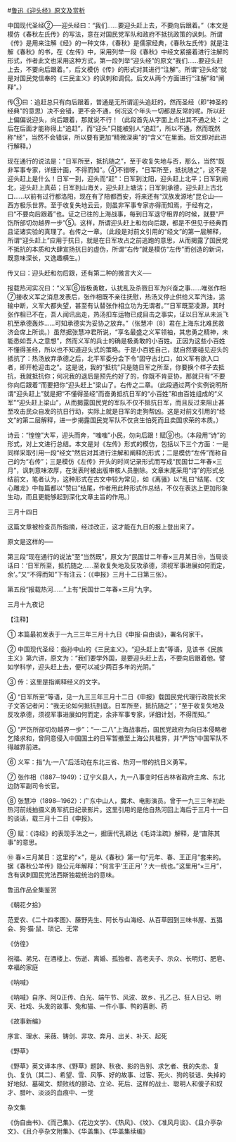 #[鲁迅《迎头经》原文及赏析](https://www.vrrw.net/wx/7897.html)

中国现代圣经②──迎头经曰：“我们……要迎头赶上去，不要向后跟着。”（本文是模仿《春秋左氏传》的写法，意在对国民党军队和政府不抵抗政策的讽刺。所谓《传》是用来注解《经》的一种文体，《春秋》是儒家经典，《春秋左氏传》就是注解《春秋》的书，在《左传》中，采用列举一段《春秋》中经文紧接着进行注解的形式，作者此文也采用这种方式，第一段列举“迎头经”的原文“我们……要迎头赶上去，不要向后跟着。”，后文模仿《传》的形式对其进行“注解”。所谓“迎头经”就是对国民党信奉的《三民主义》的讽刺和调侃。后文从两个方面进行“注解”和“阐释”。）



传③曰：追赶总只有向后跟着，普通是无所谓迎头追赶的，然而圣经（即“神圣的经典”的意思）决不会错，更不会不通，何况这个年头一切都是反常的呢。所以赶上偏偏说迎头，向后跟着，那就说不行！（此段首先从字面上点出其不通之处：之后在后面才能称得上“追赶”，而“迎头”只能被别人“追赶”，所以不通，然而既然称“经”，当然不会错误，所以要有更加“精微深奥”的“含义”在里面。后文即对此进行解释。）

现在通行的说法是：“日军所至，抵抗随之”，至于收复失地与否，那么，当然“既非军事专家，详细计画，不得而知”。④不错呀，“日军所至，抵抗随之”，这不是迎头赶上是什么！日军一到，迎头而“赶”：日军到沈阳，迎头赶上北平；日军到闸北，迎头赶上真茹；日军到山海关，迎头赶上塘沽；日军到承德，迎头赶上古北口……以前有过行都洛阳，现在有了陪都西安，将来还有“汉族发源地”昆仑山──西方极乐世界。至于收复失地云云，则虽非军事专家亦得而知焉，于经有之，曰“不要向后跟着”也。证之已往的上海战事，每到日军退守租界的时候，就要“严饬所部切勿越界一步”⑤。这样，所谓迎头赶上和勿向后跟，都是不但见于经典而且证诸实验的真理了。右传之一章。（此段是对前文引用的“经文”的第一层解释，所谓“迎头赶上”应用于抗日，就是在日军攻占之前逃跑的意思，从而揭露了国民党不抵抗的本质和大肆宣扬抗日的虚伪，所谓“右传”就是模仿“左传”而创造的新词，既意味深长，又逸趣横生。）

传又曰：迎头赶和勿后跟，还有第二种的微言大义──

报载热河实况曰：“义军⑥皆极勇敢，认扰乱及杀戮日军为兴奋之事……唯张作相⑦接收义军之消息发表后，张作相既不亲往抚慰，热汤又停止供给义军汽油，运输中断，义军大都失望，甚至有认替张作相立功为无谓者。”“日军既至凌源，其时张作相已不在，吾人闻讯出走，热汤扣车运物已成目击之事实，证以日军从未派飞机至承德轰炸……可知承德实为妥协之放弃。”（张慧冲〔8〕君在上海东北难民救济会席上所谈。）虽然据张慧冲君所说，“享名最盛之义军领袖，其忠勇之精神，未能悉如吾人之意想”，然而义军的兵士的确是极勇敢的小百姓。正因为这些小百姓不懂得圣经，所以也不知道迎头式的策略。于是小百姓自己，就自然要碰见迎头的抵抗了：热汤放弃承德之后，北平军委分会下令“固守古北口，如义军有欲入口者，即开枪迎击之”。这是说，我的“抵抗”只是随日军之所至，你要换个样子去抵抗，我就抵抗你；何况我的退后是预先约好了的，你既不肯妥协，那就只有“不要你向后跟着”而要把你“迎头赶上”梁山了。右传之二章。（此段通过两个实例说明所谓“迎头赶上”就是把“不懂得圣经”而奋勇抵抗日军的“小百姓”和由百姓组成的“义军”“迎头赶上梁山”，从而揭露国民党的军队不仅不抵抗日军，而且反过来阻止甚至攻击民众自发的抗日行动，实际上就是日军的走狗帮凶。这是对前文引用的“经文”的第二层解释，进一步揭露国民党军队不仅贪生怕死而且卖国求荣的本质。）

诗云：“惶惶”大军，迎头而奔，“嗤嗤”小民，勿向后跟！赋⑨也。（本段用“诗”的形式，对上文进行总结。本文是对《左传》形式的模仿，包括以下三个方面：一是同样采取引用一段“经文”然后对其进行注解和阐释的形式；二是模仿“左传”而称自己的为“右传”；三是模仿《左传》开头的时间记录形式而写成“民国廿二年春×三月”，讽刺意味浓厚，在发表时被出版审核人员删除。文章末尾采用“诗”的形式总结前文，笔者认为，这种形式在古文中较为常见，如《离骚》以“乱曰”结尾、《文心雕龙》中每篇都以“赞曰”结尾，作者用此种形式作总结，不仅在表达上更加形象生动，而且更能够起到深化文章主旨的作用。）

三月十四日



这篇文章被检查员所指摘，经过改正，这才能在九日的报上登出来了。

原文是这样的──

第三段“现在通行的说法”至“当然既”，原文为“民国廿二年春×三月某日⑩，当局谈话曰：‘日军所至，抵抗随之……至收复失地及反攻承德，须视军事进展如何而定，余’。”又“不得而知”下有注云：（《申报》三月十二日第三张）。

第五段“报载热河……”上有“民国廿二年春×三月”九字。

三月十九夜记





【注释】



① 本篇最初发表于一九三三年三月十九日《申报·自由谈》，署名何家干。

② 中国现代圣经：指孙中山的《三民主义》。“迎头赶上去”等语，见该书《民族主义》第六讲，原文为：“我们要学外国，是要迎头赶上去，不要向后跟着他。譬如学科学，迎头赶上去，便可以减少两百多年的光阴。”

③ 传：这里是指阐释经义的文字。

④ “日军所至”等语，见一九三三年三月十二日《申报》载国民党代理行政院长宋子文答记者问：“我无论如何抵抗到底。日军所至，抵抗随之”；“至于收复失地及反攻承德，须视军事进展如何而定，余非军事专家，详细计划，不得而知。”

⑤ “严饬所部切勿越界一步”：“一·二八”上海战事后，国民党政府为向日本侵略者乞降求和，曾同意侵入中国国土的日军暂撤至上海公共租界，并“严饬”中国军队不得越界前进。

⑥ 义军：指“九·一八”后活动在东北三省、热河一带的抗日义勇军。

⑦ 张作相（1887─1949）：辽宁义县人，九一八事变时任吉林省政府主席、东北边防军副司令长官。

⑧ 张慧冲（1898─1962）：广东中山人，魔术、电影演员。曾于一九三三年初赴热河前线拍摄义勇军抗日纪录影片。这里引用的是他自热河回上海后于三月十一日的谈话，载三月十二日《申报》。

⑨ 赋：《诗经》的表现手法之一，据唐代孔颖达《毛诗注疏》解释，是“直陈其事”的意思。

⑩ 春×三月某日：这里的“×”，是从《春秋》第一句“元年、春、王正月”套来的。据《春秋公羊传》隐公元年解释：“何言乎‘王正月’？大一统也。”这里用“×三月”，含有讽刺国民党法西斯独裁统治的意味。

鲁迅作品全集鉴赏

《朝花夕拾》

范爱农、《二十四孝图》、藤野先生、阿长与山海经、从百草园到三味书屋、五猖会、狗·猫·鼠、琐记、无常

《仿徨》

祝福、弟兄、在酒楼上、伤逝、离婚、孤独者、高老夫子、示众、长明灯、肥皂、幸福的家庭

《呐喊》

《呐喊》自序、阿Q正传、白光、端午节、风波、故乡、孔乙己、狂人日记、明天、社戏、头发的故事、兔和猫、一件小事、鸭的喜剧、药

《故事新编》

序言、理水、采薇、铸剑、非攻、奔月、出关、补天、起死

《野草》

《野草》英文译本序、《野草》题辞、秋夜、影的告别、求乞者、我的失恋、复仇、复仇〔其二〕、希望、雪、风筝、好的故事、过客、死火、狗的驳诘、失掉的好地狱、墓碣文、颓败线的颤动、立论、死后、这样的战士、聪明人和傻子和奴才、腊叶、淡淡的血痕中、一觉

杂文集

《伪自由书》、《而己集》、《花边文学》、《热风》、《坟》、《准风月谈》、《且介亭杂文》、《且介亭杂文附集》、《华盖集》、《华盖集续编》

